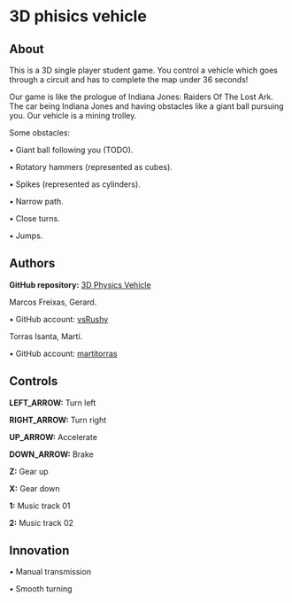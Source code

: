 ﻿# 3D phisics vehicle

## About
This is a 3D single player student game. You control a vehicle which goes through a circuit and has to complete the map under 36 seconds!

Our game is like the prologue of Indiana Jones: Raiders Of The Lost Ark. The car being Indiana Jones and having obstacles like a giant ball pursuing you. Our vehicle is a mining trolley.

Some obstacles:

• Giant ball following you (TODO).

• Rotatory hammers (represented as cubes).

• Spikes (represented as cylinders).

• Narrow path.

• Close turns.

• Jumps.

## Authors

**GitHub repository:** [3D Physics Vehicle](https://github.com/martitorras/3D-phisics-vehicle)

Marcos Freixas, Gerard.

• GitHub account: [vsRushy](https://github.com/vsRushy)

Torras Isanta, Martí.

• GitHub account: [martitorras](https://github.com/martitorras)

## Controls

**LEFT_ARROW:** Turn left

**RIGHT_ARROW:** Turn right

**UP_ARROW:** Accelerate

**DOWN_ARROW:** Brake

**Z:** Gear up

**X:** Gear down

**1:** Music track 01

**2:** Music track 02

## Innovation

• Manual transmission

• Smooth turning